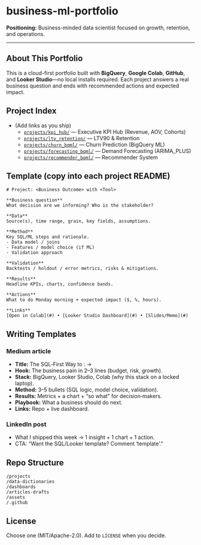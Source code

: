 # business-ml-portfolio

**Positioning:** Business-minded data scientist focused on growth, retention, and operations.

---

## About This Portfolio
This is a cloud-first portfolio built with **BigQuery**, **Google Colab**, **GitHub**, and **Looker Studio**—no local installs required. Each project answers a real business question and ends with recommended actions and expected impact.

## Project Index
- (Add links as you ship)  
  - [`projects/kpi_hub/`](projects/kpi_hub/) — Executive KPI Hub (Revenue, AOV, Cohorts)  
  - [`projects/ltv_retention/`](projects/ltv_retention/) — LTV90 & Retention  
  - [`projects/churn_bqml/`](projects/churn_bqml/) — Churn Prediction (BigQuery ML)  
  - [`projects/forecasting_bqml/`](projects/forecasting_bqml/) — Demand Forecasting (ARIMA_PLUS)  
  - [`projects/recommender_bqml/`](projects/recommender_bqml/) — Recommender System  

## Template (copy into each project README)
```
# Project: <Business Outcome> with <Tool>

**Business question**  
What decision are we informing? Who is the stakeholder?

**Data**  
Source(s), time range, grain, key fields, assumptions.

**Method**  
Key SQL/ML steps and rationale.
- Data model / joins
- Features / model choice (if ML)
- Validation approach

**Validation**  
Backtests / holdout / error metrics, risks & mitigations.

**Results**  
Headline KPIs, charts, confidence bands.

**Actions**  
What to do Monday morning + expected impact ($, %, hours).

**Links**  
[Open in Colab](#) • [Looker Studio Dashboard](#) • [Slides/Memo](#)
```

## Writing Templates
### Medium article
- **Title:** The SQL‑First Way to <Outcome>: <Dataset> → <Business Result>
- **Hook:** The business pain in 2–3 lines (budget, risk, growth).
- **Stack:** BigQuery, Looker Studio, Colab (why this stack on a locked laptop).
- **Method:** 3–5 bullets (SQL logic, model choice, validation).
- **Results:** Metrics + a chart + “so what” for decision‑makers.
- **Playbook:** What a business should do next.
- **Links:** Repo + live dashboard.

### LinkedIn post
- What I shipped this week → 1 insight + 1 chart + 1 action.
- CTA: “Want the SQL/Looker template? Comment ‘template’.”

## Repo Structure
```
/projects
/data-dictionaries
/dashboards
/articles-drafts
/assets
/.github
```

## License
Choose one (MIT/Apache-2.0). Add to `LICENSE` when you decide.
